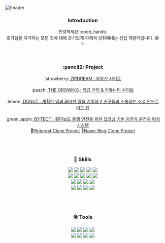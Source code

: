 ![header](https://capsule-render.vercel.app/api?type=waving&color=BDD5E7&text=hongdii's&nbsp;GitHub&fontSize=50&height=200&fontColor=52595D)
<br>
<div align="center">
	<h3>Introduction</h3>
	안녕하세요!:open_hands:<br> 
	호기심을 자극하는 모든 것에 대해 끈기있게 파헤쳐 성취해내는 신입 개발자입니다. 😄 ✨
</div>
<br>
<br>
<div align="center">
	<h3>:pencil2: Project</h3>
	:strawberry:<a href="https://github.com/ZIPDREAM-WORKSPACE/ZIPDREAM.git"> ZIPDREAM : 부동산 사이트</a><br><br>
	:peach:<a href="https://github.com/JunHa1307/KH_C_SEMI_THE_GROWING.git"> THE GROWING : 학급 관리 & 커뮤니티 사이트</a><br><br>
	:lemon:<a href="https://github.com/hongdii/Donut.git"> DONUT : 계획한 일과 끝마친 일을 기록하고 친구들과 소통하는 소셜 안드로이드 앱</a><br><br>
	:green_apple:<a href="https://github.com/hongdii/BYTECT-BIKE-DETECT-PROJECT.git"> BYTECT : 횡단보도 통행 안전을 위한 딥러닝 기반 자전거 운전자 탐지 시스템</a><br>
	🍉<a href="">Pinterest Clone Project</a>
	🍈<a href="">Naver Blog Clone Project</a>
</div>
<br>
<br>
<br>
<div align=center>
	<h3>💖 Skills</h3>
</div>

<div align="center">
	<img src="https://img.shields.io/badge/C-A8B9CC?style=flat&logo=C&logoColor=white">
	<img src="https://img.shields.io/badge/C++-00599C?style=flat&logo=C++&logoColor=white">
	<img src="https://img.shields.io/badge/Dart-02569B?style=flat&logo=Dart&logoColor=white">
 	<img src="https://img.shields.io/badge/PHP-777BB4?style=flat&logo=PHP&logoColor=white">
	<img src="https://img.shields.io/badge/Python-3776AB?style=flat&logo=Python&logoColor=white">
	<br>
	<img src="https://img.shields.io/badge/Jsp-333366?style=flat&logoColor=white">
	<img src="https://img.shields.io/badge/JSON-000000?style=flat&logo=JSON&logoColor=white">
	<img src="https://img.shields.io/badge/Ajax-26689A?style=flat&logo=Ajax&logoColor=white">
	<img src="https://img.shields.io/badge/jQuery-0769AD?style=flat&logo=jQuery&logoColor=white">
	<img src="https://img.shields.io/badge/API-FF5A5F?style=flat&logo=API&logoColor=white">
	<br>
	<img src="https://img.shields.io/badge/Java-007396?style=flat&logo=Conda-Forge&logoColor=white">
	<img src="https://img.shields.io/badge/Spring-6DB33F?style=flat&logo=Spring&logoColor=white">
	<img src="https://img.shields.io/badge/Oracle%20SQL-F80000?style=flat&logo=Oracle&logoColor=white">
	<img src="https://img.shields.io/badge/MySQL-4479A1?style=flat&logo=MySQL&logoColor=white">
	<br>
	<img src="https://img.shields.io/badge/HTML5-E34F26?style=flat&logo=HTML5&logoColor=white">
	<img src="https://img.shields.io/badge/CSS3-1572B6?style=flat&logo=CSS3&logoColor=white">
	<img src="https://img.shields.io/badge/JavaScript-F7DF1E?style=flat&logo=JavaScript&logoColor=white">
	<img src="https://img.shields.io/badge/jQuery-0769AD?style=flat&logo=jQuery&logoColor=white">
</div>
<br>
<br>
<br>
<div align=center>
	<h3>🛠 Tools</h3>
</div>
<div align=center>
	<img src="https://img.shields.io/badge/Android Studio-8AFF72?style=flat&logo=Android Studio&logoColor=white">
	<img src="https://img.shields.io/badge/Eclipse%20IDE-2C2255?style=flat&logo=EclipseIDE&logoColor=white">
	<img src="https://img.shields.io/badge/Visual%20Studio%20Code-007ACC?style=flat&logo=VisualStudioCode&logoColor=white" >
	<img src="https://img.shields.io/badge/Flutter-02569B?style=flat&logo=Flutter&logoColor=white">
	<br>
	<img src="https://img.shields.io/badge/Tomcat-F8DC75?style=flat&logo=ApacheTomcat&logoColor=white" >
	<img src="https://img.shields.io/badge/Apache Tomcat-F8DC75?style=flat&logo=Apache Tomcat&logoColor=white">
 	<img src="https://img.shields.io/badge/Firebase-FF0000?style=flat&logo=Firebase&logoColor=white">
 	<img src="https://img.shields.io/badge/GitHub-181717?style=flat&logo=GitHub&logoColor=white" >
	<br>
</div>
<br>
<br>
<br>
<!--
**hongdii/hongdii** is a ✨ _special_ ✨ repository because its `README.md` (this file) appears on your GitHub profile.

Here are some ideas to get you started:

- 🔭 I’m currently working on ...
- 🌱 I’m currently learning ...
- 👯 I’m looking to collaborate on ...
- 🤔 I’m looking for help with ...
- 💬 Ask me about ...
- 📫 How to reach me: ...
- 😄 Pronouns: ...
- ⚡ Fun fact: ...
-->
